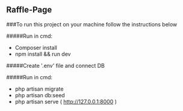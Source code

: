 ## Raffle-Page
###To run this project on your machine follow the instructions below

#####Run in cmd:
- Composer install
- npm install && run dev

#####Create '.env' file and connect DB

#####Run in cmd:
-  php artisan migrate
-  php artisan db:seed
-  php artisan serve ( http://127.0.0.1:8000 )

 

